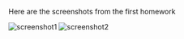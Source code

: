 
Here are the screenshots from the first homework 

![screenshot1](pui2018/sshot1.png)
![screenshot2](pui2018/sshot2.png)
